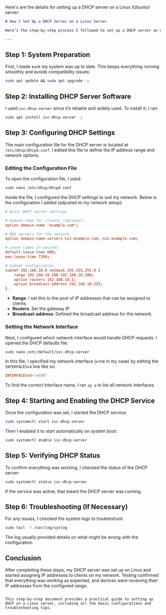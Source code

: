 

Here's are the details for setting up a DHCP server on a Linux (Ubuntu) server:

```markdown
# How I Set Up a DHCP Server on a Linux Server

Here’s the step-by-step process I followed to set up a DHCP server on my Linux server.

---


```
## Step 1: System Preparation

First, I made sure my system was up to date. This keeps everything running smoothly and avoids compatibility issues:

```bash
sudo apt update && sudo apt upgrade -y
```

## Step 2: Installing DHCP Server Software

I used `isc-dhcp-server` since it’s reliable and widely used. To install it, I ran:

```bash
sudo apt install isc-dhcp-server -y
```

## Step 3: Configuring DHCP Settings

The main configuration file for the DHCP server is located at `/etc/dhcp/dhcpd.conf`. I edited this file to define the IP address range and network options.

### Editing the Configuration File

To open the configuration file, I used:

```bash
sudo nano /etc/dhcp/dhcpd.conf
```

Inside the file, I configured the DHCP settings to suit my network. Below is the configuration I added (adjusted to my network setup):

```conf
# Basic DHCP server settings

# Domain name for clients (optional)
option domain-name "example.com";

# DNS servers for the network
option domain-name-servers ns1.example.com, ns2.example.com;

# Lease times in seconds
default-lease-time 600;
max-lease-time 7200;

# Subnet configuration
subnet 192.168.10.0 netmask 255.255.255.0 {
    range 192.168.10.100 192.168.10.200;
    option routers 192.168.10.1;
    option broadcast-address 192.168.10.255;
}
```

- **Range**: I set this to the pool of IP addresses that can be assigned to clients.
- **Routers**: Set the gateway IP.
- **Broadcast-address**: Defined the broadcast address for the network.

### Setting the Network Interface

Next, I configured which network interface would handle DHCP requests. I opened the DHCP defaults file:

```bash
sudo nano /etc/default/isc-dhcp-server
```

In this file, I specified my network interface (`eth0` in my case) by editing the `INTERFACESv4` line like so:

```conf
INTERFACESv4="eth0"
```

To find the correct interface name, I ran `ip a` to list all network interfaces.

## Step 4: Starting and Enabling the DHCP Service

Once the configuration was set, I started the DHCP service:

```bash
sudo systemctl start isc-dhcp-server
```

Then I enabled it to start automatically on system boot:

```bash
sudo systemctl enable isc-dhcp-server
```

## Step 5: Verifying DHCP Status

To confirm everything was working, I checked the status of the DHCP server:

```bash
sudo systemctl status isc-dhcp-server
```

If the service was active, that meant the DHCP server was running. 

## Step 6: Troubleshooting (If Necessary)

For any issues, I checked the system logs to troubleshoot:

```bash
sudo tail -f /var/log/syslog
```

The log usually provided details on what might be wrong with the configuration.


## Conclusion

After completing these steps, my DHCP server was set up on Linux and started assigning IP addresses to clients on my network. Testing confirmed that everything was working as expected, and devices were receiving their IP addresses from the configured range.
```

This step-by-step document provides a practical guide to setting up DHCP on a Linux server, including all the basic configurations and troubleshooting tips.
